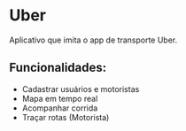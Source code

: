 # Uber
Aplicativo que imita o app de transporte Uber.

## Funcionalidades:

* Cadastrar usuários e motoristas
* Mapa em tempo real
* Acompanhar corrida
* Traçar rotas (Motorista)

 
